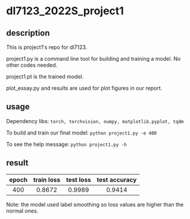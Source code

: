 # dl7123_2022S_project1
## description
This is project1's repo for dl7123.

project1.py is a command line tool for building and training a model. No other codes needed.

project1.pt is the trained model.

plot_essay.py and results are used for plot figures in our report.


## usage
Dependency libs: `torch, torchvision, numpy, matplotlib.pyplot, tqdm`

To build and train our final model: `python project1.py -e 400`

To see the help message: `python project1.py -h`

## result

|  epoch   | train loss  |  test loss   | test accuracy |
| :----:  | :----:  |  :----:  | :----:  |
| 400  |0.8672| 0.9989  | 0.9414 |

Note: the model used label smoothing so loss values are higher than the normal ones.
